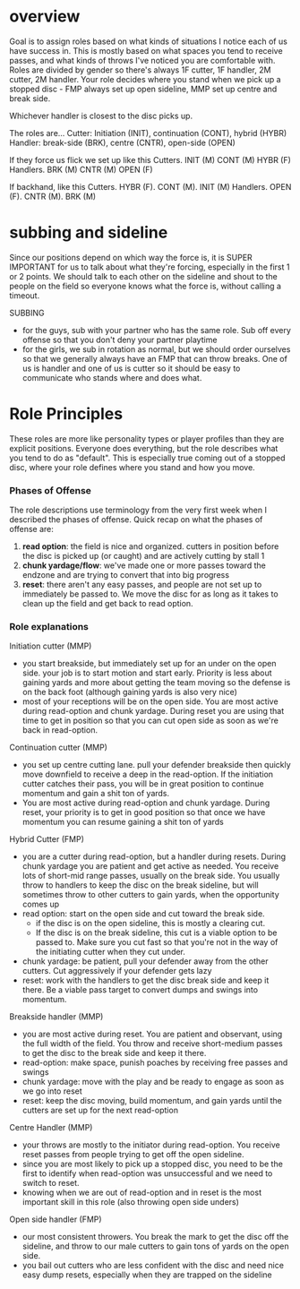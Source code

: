 

# overview
Goal is to assign roles based on what kinds of situations I notice each of us have success in. This is mostly based on what spaces you tend to receive passes, and what kinds of throws I've noticed you are comfortable with. Roles are divided by gender so there's always 1F cutter, 1F handler, 2M cutter, 2M handler. Your role decides where you stand when we pick up a stopped disc - FMP always set up open sideline, MMP set up centre and break side.

Whichever handler is closest to the disc picks up. 

The roles are...
Cutter: Initiation (INIT), continuation (CONT), hybrid (HYBR)
Handler: break-side (BRK), centre (CNTR), open-side (OPEN)

If they force us flick we set up like this
Cutters.        INIT (M)   CONT (M)  HYBR (F)
Handlers.     BRK (M)   CNTR (M)   OPEN (F)

If backhand, like this
Cutters.        HYBR (F).    CONT (M).     INIT (M)
Handlers.     OPEN (F).    CNTR (M).     BRK (M)

# subbing and sideline
Since our positions depend on which way the force is, it is SUPER IMPORTANT for us to talk about what they're forcing, especially in the first 1 or 2 points. We should talk to each other on the sideline and shout to the people on the field so everyone knows what the force is, without calling a timeout. 

SUBBING
- for the guys, sub with your partner who has the same role. Sub off every offense so that you don't deny your partner playtime 
- for the girls, we sub in rotation as normal, but we should order ourselves so that we generally always have an FMP that can throw breaks. One of us is handler and one of us is cutter so it should be easy to communicate who stands where and does what.

# Role Principles
These roles are more like personality types or player profiles than they are explicit positions. Everyone does everything, but the role describes what you tend to do as "default". This is especially true coming out of a stopped disc, where your role defines where you stand and how you move.

### Phases of Offense
The role descriptions use terminology from the very first week when I described the phases of offense. Quick recap on what the phases of offense are:

1. **read option**: the field is nice and organized. cutters in position before the disc is picked up (or caught) and are actively cutting by stall 1
2. **chunk yardage/flow**: we've made one or more passes toward the endzone and are trying to convert that into big progress
3. **reset**: there aren't any easy passes, and people are not set up to immediately be passed to. We move the disc for as long as it takes to clean up the field and get back to read option. 

### Role explanations

Initiation cutter (MMP)
- you start breakside, but immediately set up for an under on the open side. your job is to start motion and start early. Priority is less about gaining yards and more about getting the team moving so the defense is on the back foot (although gaining yards is also very nice)
- most of your receptions will be on the open side. You are most active during read-option and chunk yardage. During reset you are using that time to get in position so that you can cut open side as soon as we're back in read-option.

Continuation cutter (MMP)
- you set up centre cutting lane. pull your defender breakside then quickly move downfield to receive a deep in the read-option. If the initiation cutter catches their pass, you will be in great position to continue momentum and gain a shit ton of yards.
- You are most active during read-option and chunk yardage. During reset, your priority is to get in good position so that once we have momentum you can resume gaining a shit ton of yards

Hybrid Cutter (FMP) 
- you are a cutter during read-option, but a handler during resets. During chunk yardage you are patient and get active as needed. You receive lots of short-mid range passes, usually on the break side. You usually throw to handlers to keep the disc on the break sideline, but will sometimes throw to other cutters to gain yards, when the opportunity comes up
- read option: start on the open side and cut toward the break side. 
	- if the disc is on the open sideline, this is mostly a clearing cut.
	- If the disc is on the break sideline, this cut is a viable option to be passed to. Make sure you cut fast so that you're not in the way of the initiating cutter when they cut under.
- chunk yardage: be patient, pull your defender away from the other cutters. Cut aggressively if your defender gets lazy
- reset: work with the handlers to get the disc break side and keep it there. Be a viable pass target to convert dumps and swings into momentum.

Breakside handler (MMP)
- you are most active during reset. You are patient and observant, using the full width of the field. You throw and receive short-medium passes to get the disc to the break side and keep it there. 
- read-option: make space, punish poaches by receiving free passes and swings
- chunk yardage: move with the play and be ready to engage as soon as we go into reset
- reset: keep the disc moving, build momentum, and gain yards until the cutters are set up for the next read-option

Centre Handler (MMP)
- your throws are mostly to the initiator during read-option. You receive reset passes from people trying to get off the open sideline. 
- since you are most likely to pick up a stopped disc, you need to be the first to identify when read-option was unsuccessful and we need to switch to reset.
- knowing when we are out of read-option and in reset is the most important skill in this role (also throwing open side unders)

Open side handler (FMP)
- our most consistent throwers. You break the mark to get the disc off the sideline, and throw to our male cutters to gain tons of yards on the open side.
- you bail out cutters who are less confident with the disc and need nice easy dump resets, especially when they are trapped on the sideline